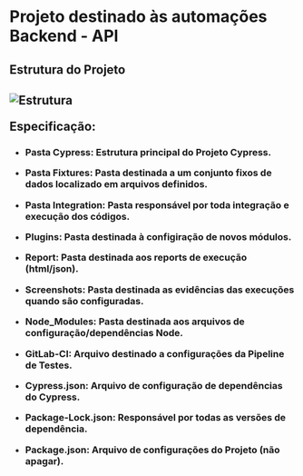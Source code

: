 # Projeto destinado às automações Backend - API

<h2> Estrutura do Projeto <h2>
  
![Estrutura](https://user-images.githubusercontent.com/43825711/143610741-fd77017a-e212-4531-8a3c-8a084a921861.jpeg)
  
Especificação:
<h3>
  
 -  Pasta Cypress:  Estrutura principal do Projeto Cypress.
  
 -  Pasta Fixtures: Pasta destinada a um conjunto fixos de dados localizado em arquivos definidos. 
  
 -  Pasta Integration: Pasta responsável por toda integração e execução dos códigos. 
  
 -  Plugins: Pasta destinada à configiração de novos módulos.
  
 -  Report: Pasta destinada aos reports de execução (html/json).
  
 -  Screenshots: Pasta destinada as evidências das execuções quando são configuradas.
  
 -  Node_Modules: Pasta destinada aos arquivos de configuração/dependências Node.
 
 - GitLab-CI: Arquivo destinado a configurações da Pipeline de Testes.
  
 - Cypress.json: Arquivo de configuração de dependências do Cypress.
  
 - Package-Lock.json: Responsável por todas as versões de dependência.
  
 - Package.json: Arquivo de configurações do Projeto (não apagar).
  
  <h3>
